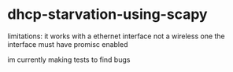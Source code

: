 # dhcp-starvation-using-scapy
limitations:
it works with a ethernet interface not a wireless one
the interface must have promisc enabled

im currently making tests to find bugs
